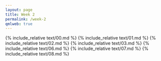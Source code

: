 ```yaml
---
layout: page
title: Week 2
permalink: /week-2
qmlweb: true
---
```


{% include_relative text/00.md %}
{% include_relative text/01.md %}
{% include_relative text/02.md %}
{% include_relative text/03.md %}
{% include_relative text/06.md %}
{% include_relative text/07.md %}
{% include_relative text/08.md %}
